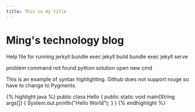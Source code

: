 ```yaml
---
title: This is my title
---
```


# Ming's technology blog

Help file for running jerkyll
bundle exec jekyll build
bundle exec jekyll serve

problem command not found python
solution open new cmd

This is an example of syntax highlighting.
Github does not support rouge so have to change to Pygments.

{% highlight java %}
public class Hello {
	public static void main(String args[]) {
		System.out.println("Hello World");
	}
}
{% endhighlight %}

